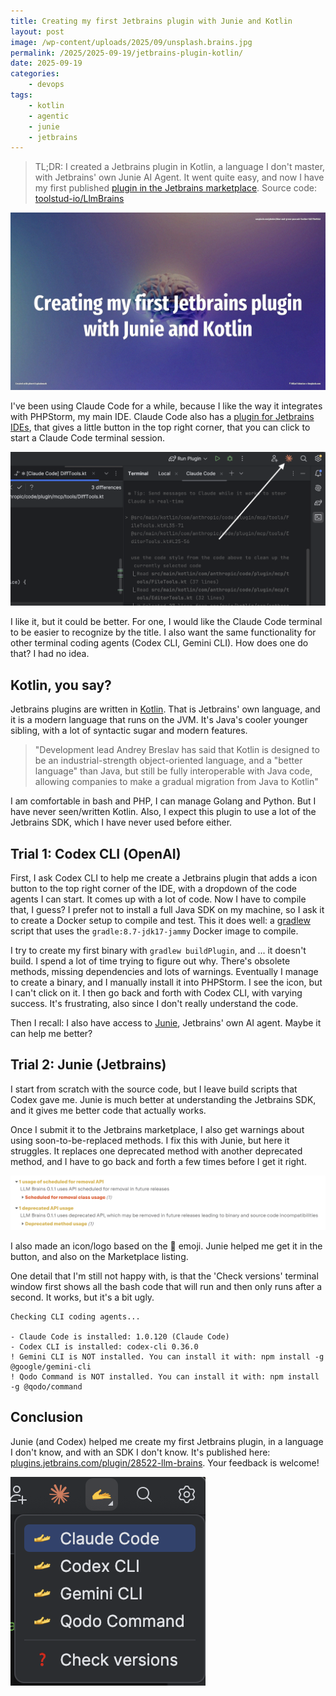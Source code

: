 ```yaml
---
title: Creating my first Jetbrains plugin with Junie and Kotlin
layout: post
image: /wp-content/uploads/2025/09/unsplash.brains.jpg
permalink: /2025/2025-09-19/jetbrains-plugin-kotlin/
date: 2025-09-19
categories:
    - devops
tags:
    - kotlin
    - agentic
    - junie
    - jetbrains
---
```


> TL;DR: I created a Jetbrains plugin in Kotlin, a language I don't master, with Jetbrains' own Junie AI Agent. 
> It went quite easy, and now I have my first published [plugin in the Jetbrains marketplace](https://plugins.jetbrains.com/plugin/28522-llm-brains/edit).
> Source code: [toolstud-io/LlmBrains](https://github.com/toolstud-io/LlmBrains)

![](/wp-content/uploads/2025/09/unsplash.brains.jpg)
<!-- more -->
I've been using Claude Code for a while, because I like the way it integrates with PHPStorm, my main IDE.
Claude Code also has a [plugin for Jetbrains IDEs](https://plugins.jetbrains.com/plugin/27310-claude-code-beta-), that gives a little button in the top right corner, that you can click to start a Claude Code terminal session.

![](/wp-content/uploads/2025/09/claude_code_plugin.png)

I like it, but it could be better. For one, I would like the Claude Code terminal to be easier to recognize by the title. 
I also want the same functionality for other terminal coding agents (Codex CLI, Gemini CLI).
How does one do that? I had no idea. 

## Kotlin, you say?

Jetbrains plugins are written in [Kotlin](https://kotlinlang.org/). That is Jetbrains' own language, and it is a modern language that runs on the JVM.
It's Java's cooler younger sibling, with a lot of syntactic sugar and modern features.

> "Development lead Andrey Breslav has said that Kotlin is designed to be an industrial-strength object-oriented language, and a "better language" than Java, but still be fully interoperable with Java code, allowing companies to make a gradual migration from Java to Kotlin"

I am comfortable in bash and PHP, I can manage Golang and Python. But I have never seen/written Kotlin.
Also, I expect this plugin to use a lot of the Jetbrains SDK, which I have never used before either.

## Trial 1: Codex CLI (OpenAI)

First, I ask Codex CLI to help me create a Jetbrains plugin that adds a icon button to the top right corner of the IDE, with a dropdown of the code agents I can start.
It comes up with a lot of code. Now I have to compile that, I guess? I prefer not to install a full Java SDK on my machine, so I ask it to create a Docker setup to compile and test. This it does well: a [gradlew](https://github.com/toolstud-io/LlmBrains/blob/main/gradlew) script that uses the `gradle:8.7-jdk17-jammy` Docker image to compile.

I try to create my first binary with `gradlew buildPlugin`, and ... it doesn't build. I spend a lot of time trying to figure out why. 
There's obsolete methods, missing dependencies and lots of warnings. Eventually I manage to create a binary, and I manually install it into PHPStorm.
I see the icon, but I can't click on it. I then go back and forth with Codex CLI, with varying success. 
It's frustrating, also since I don't really understand the code.

Then I recall: I also have access to [Junie](https://www.jetbrains.com/junie/), Jetbrains' own AI agent. Maybe it can help me better?

## Trial 2: Junie (Jetbrains)

I start from scratch with the source code, but I leave build scripts that Codex gave me.
Junie is much better at understanding the Jetbrains SDK, and it gives me better code that actually works.

Once I submit it to the Jetbrains marketplace, I also get warnings about using soon-to-be-replaced methods.
I fix this with Junie, but here it struggles. It replaces one deprecated method with another deprecated method, and I have to go back and forth a few times before I get it right.

![](/wp-content/uploads/2025/09/marketplace_warnings.png)

I also made an icon/logo based on the 🫴 emoji. Junie helped me get it in the button, and also on the Marketplace listing.

One detail that I'm still not happy with, is that the 'Check versions' terminal window first shows all the bash code that will run and then only runs after a second. It works, but it's a bit ugly.

```
Checking CLI coding agents...

- Claude Code is installed: 1.0.120 (Claude Code)
- Codex CLI is installed: codex-cli 0.36.0
! Gemini CLI is NOT installed. You can install it with: npm install -g @google/gemini-cli
! Qodo Command is NOT installed. You can install it with: npm install -g @qodo/command
```

## Conclusion

Junie (and Codex) helped me create my first Jetbrains plugin, in a language I don't know, and with an SDK I don't know.
It's published here: [plugins.jetbrains.com/plugin/28522-llm-brains](https://plugins.jetbrains.com/plugin/28522-llm-brains).
Your feedback is welcome!


![](/wp-content/uploads/2025/09/llm-brains-plugin.png)

